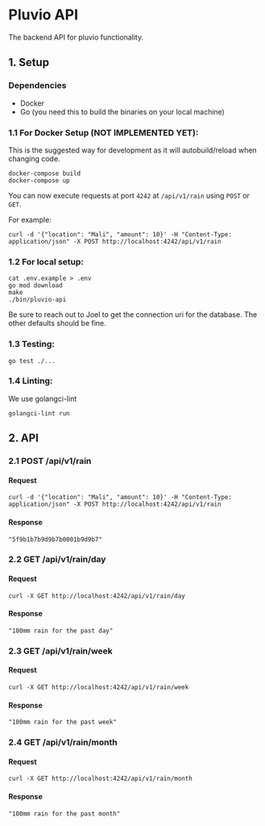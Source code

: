 # Pluvio API

The backend API for pluvio functionality.

## 1. Setup

### Dependencies

- Docker
- Go (you need this to build the binaries on your local machine)

### 1.1 For Docker Setup (NOT IMPLEMENTED YET):

This is the suggested way for development as it will autobuild/reload when changing
code.

```
docker-compose build
docker-compose up
```

You can now execute requests at port `4242` at `/api/v1/rain` using `POST` or `GET`.

For example:

```
curl -d '{"location": "Mali", "amount": 10}' -H "Content-Type: application/json" -X POST http://localhost:4242/api/v1/rain
```

### 1.2 For local setup:

```
cat .env.example > .env
go mod download
make
./bin/pluvio-api
```

Be sure to reach out to Joel to get the connection uri for the database. The other defaults should be fine.

### 1.3 Testing:

```
go test ./...
```

### 1.4 Linting:

We use golangci-lint

```
golangci-lint run
```

## 2. API

### 2.1 POST /api/v1/rain

#### Request

```
curl -d '{"location": "Mali", "amount": 10}' -H "Content-Type: application/json" -X POST http://localhost:4242/api/v1/rain
```

#### Response

```
"5f9b1b7b9d9b7b0001b9d9b7"
```

### 2.2 GET /api/v1/rain/day

#### Request

```
curl -X GET http://localhost:4242/api/v1/rain/day
```

#### Response

```
"100mm rain for the past day"
```

### 2.3 GET /api/v1/rain/week

#### Request

```
curl -X GET http://localhost:4242/api/v1/rain/week
```

#### Response

```
"100mm rain for the past week"
```

### 2.4 GET /api/v1/rain/month

#### Request

```
curl -X GET http://localhost:4242/api/v1/rain/month
```

#### Response

```
"100mm rain for the past month"
```
